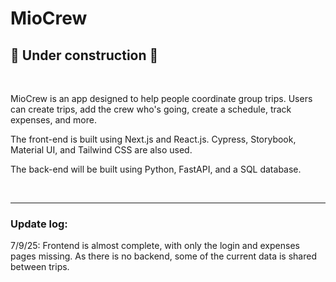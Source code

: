 <h1> MioCrew </h1>

## 🚧 Under construction 🚧

<br>

MioCrew is an app designed to help people coordinate group trips. Users can create trips, add the crew who's going, create a schedule, track expenses, and more.

The front-end is built using Next.js and React.js. Cypress, Storybook, Material UI, and Tailwind CSS are also used.

The back-end will be built using Python, FastAPI, and a SQL database.

<br>

---

### Update log:

7/9/25: Frontend is almost complete, with only the login and expenses pages missing. As there is no backend, some of the current data is shared between trips.
